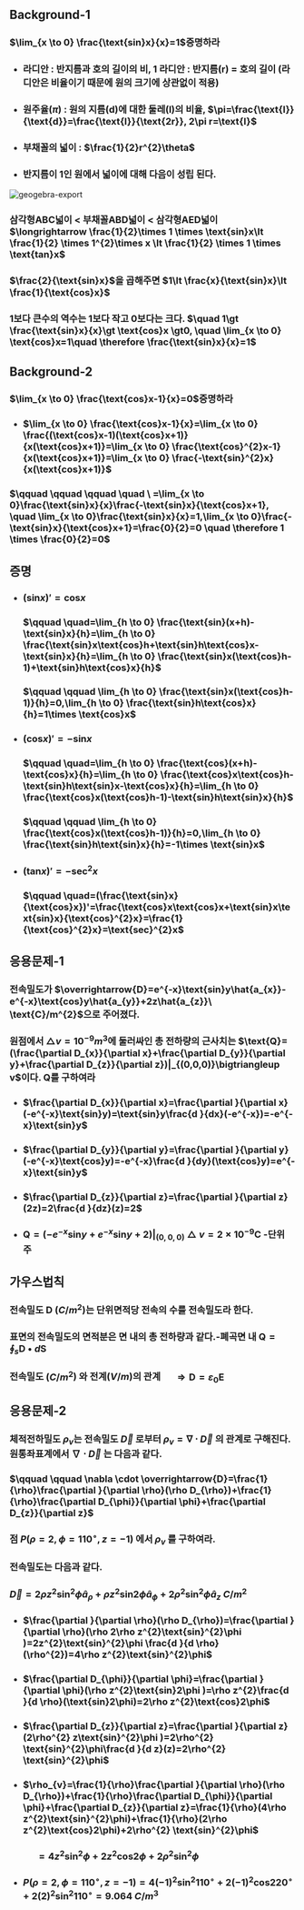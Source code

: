 ## Background-1

### $\lim_{x \to 0} \frac{\text{sin}x}{x}=1$증명하라
+ ### 라디안 : 반지름과 호의 길이의 비, 1 라디안 : 반지름(r) = 호의 길이 (라디안은 비율이기 때문에 원의 크기에 상관없이 적용)
+ ### 원주율($\pi$) : 원의 지름(d)에 대한 둘레(l)의 비율,  $\pi=\frac{\text{l}}{\text{d}}=\frac{\text{l}}{\text{2r}}, 2\pi r=\text{l}$
+ ### 부채꼴의 넓이 : $\frac{1}{2}r^{2}\theta$
+ ### 반지름이 1인 원에서 넓이에 대해 다음이 성립 된다.
![geogebra-export](https://github.com/DooHub/Electromagnetic_Math/assets/99073912/406ad945-29ae-48b5-b646-e0173c8b154c)

  ### 삼각형ABC넓이 < 부채꼴ABD넓이 < 삼각형AED넓이 $\longrightarrow \frac{1}{2}\times 1 \times \text{sin}x\lt \frac{1}{2} \times 1^{2}\times x \lt \frac{1}{2} \times 1 \times \text{tan}x$
  ### $\frac{2}{\text{sin}x}$을 곱해주면 $1\lt \frac{x}{\text{sin}x}\lt \frac{1}{\text{cos}x}$
  ### 1보다 큰수의 역수는 1보다 작고 0보다는 크다. $\quad 1\gt \frac{\text{sin}x}{x}\gt \text{cos}x \gt0, \quad \lim_{x \to 0} \text{cos}x=1\quad \therefore \frac{\text{sin}x}{x}=1$
## Background-2
### $\lim_{x \to 0} \frac{\text{cos}x-1}{x}=0$증명하라
+ ### $\lim_{x \to 0} \frac{\text{cos}x-1}{x}=\lim_{x \to 0} \frac{(\text{cos}x-1)(\text{cos}x+1)}{x(\text{cos}x+1)}=\lim_{x \to 0} \frac{\text{cos}^{2}x-1}{x(\text{cos}x+1)}=\lim_{x \to 0} \frac{-\text{sin}^{2}x}{x(\text{cos}x+1)}$
### $\qquad \qquad \qquad \quad \ =\lim_{x \to 0}\frac{\text{sin}x}{x}\frac{-\text{sin}x}{\text{cos}x+1}, \quad \lim_{x \to 0}\frac{\text{sin}x}{x}=1,\lim_{x \to 0}\frac{-\text{sin}x}{\text{cos}x+1}=\frac{0}{2}=0 \quad \therefore 1 \times \frac{0}{2}=0$

## 증명
+ ### $(\text{sin}x)'=\text{cos}x$
  ### $\qquad \quad=\lim_{h \to 0} \frac{\text{sin}(x+h)-\text{sin}x}{h}=\lim_{h \to 0} \frac{\text{sin}x\text{cos}h+\text{sin}h\text{cos}x-\text{sin}x}{h}=\lim_{h \to 0} \frac{\text{sin}x(\text{cos}h-1)+\text{sin}h\text{cos}x}{h}$
  ### $\qquad \qquad \lim_{h \to 0} \frac{\text{sin}x(\text{cos}h-1)}{h}=0,\lim_{h \to 0} \frac{\text{sin}h\text{cos}x}{h}=1\times \text{cos}x$
  
+ ### $(\text{cos}x)'=-\text{sin}x$
  ### $\qquad \quad=\lim_{h \to 0} \frac{\text{cos}(x+h)-\text{cos}x}{h}=\lim_{h \to 0} \frac{\text{cos}x\text{cos}h-\text{sin}h\text{sin}x-\text{cos}x}{h}=\lim_{h \to 0} \frac{\text{cos}x(\text{cos}h-1)-\text{sin}h\text{sin}x}{h}$
  ### $\qquad \qquad \lim_{h \to 0} \frac{\text{cos}x(\text{cos}h-1)}{h}=0,\lim_{h \to 0} \frac{\text{sin}h\text{sin}x}{h}=-1\times \text{sin}x$

+ ### $(\text{tan}x)'=-\text{sec}^{2}x$
  ### $\qquad \quad=(\frac{\text{sin}x}{\text{cos}x})'=\frac{\text{cos}x\text{cos}x+\text{sin}x\text{sin}x}{\text{cos}^{2}x}=\frac{1}{\text{cos}^{2}x}=\text{sec}^{2}x$

## 응용문제-1
### 전속밀도가 $\overrightarrow{D}=e^{-x}\text{sin}y\hat{a_{x}}-e^{-x}\text{cos}y\hat{a_{y}}+2z\hat{a_{z}}\ \text{C}/m^{2}$으로 주어졌다.
### 원점에서 $\bigtriangleup v =10^{-9}m^{3}$에 둘러싸인 총 전하량의 근사치는 $\text{Q}=(\frac{\partial D_{x}}{\partial x}+\frac{\partial D_{y}}{\partial y}+\frac{\partial D_{z}}{\partial z})|_{(0,0,0)}\bigtriangleup v$이다. $\text{Q}$를 구하여라
+ ### $\frac{\partial D_{x}}{\partial x}=\frac{\partial }{\partial x}(-e^{-x}\text{sin}y)=\text{sin}y\frac{d }{dx}(-e^{-x})=-e^{-x}\text{sin}y$
+ ### $\frac{\partial D_{y}}{\partial y}=\frac{\partial }{\partial y}(-e^{-x}\text{cos}y)=-e^{-x}\frac{d }{dy}(\text{cos}y)=e^{-x}\text{sin}y$
+ ### $\frac{\partial D_{z}}{\partial z}=\frac{\partial }{\partial z}(2z)=2\frac{d }{dz}(z)=2$
+ ### $\text{Q}=(-e^{-x}\text{sin}y+e^{-x}\text{sin}y+2)|_{(0,0,0)}\bigtriangleup v=2\times 10^{-9}\text{C}$ -단위 주

## 가우스법칙
### 전속밀도 $\text{D}$ $(C/m^{2})$는 단위면적당 전속의 수를 전속밀도라 한다.
### 표면의 전속밀도의 면적분은 면 내의 총 전하량과 같다.-폐곡면 내 $\text{Q}=\oint_{s}^{}\textbf{D}\bullet d\textbf{S}$
### 전속밀도 $(C/m^{2}$) 와 전계($V/m$)의 관계 $\quad \Longrightarrow \text{D}=\varepsilon_{0}\textbf{E}$


## 응용문제-2
### 체적전하밀도 $\rho_{v}$는 전속밀도 $\overrightarrow{D}$ 로부터 $\rho_{v}=\nabla \cdot \overrightarrow{D}$ 의 관계로 구해진다. 원통좌표계에서 $\nabla \cdot \overrightarrow{D}$ 는 다음과 같다.
### $\qquad  \qquad \nabla \cdot \overrightarrow{D}=\frac{1}{\rho}\frac{\partial }{\partial \rho}(\rho D_{\rho})+\frac{1}{\rho}\frac{\partial D_{\phi}}{\partial \phi}+\frac{\partial D_{z}}{\partial z}$
### 점 $P(\rho=2,\phi=110^{\circ },z=-1)$ 에서 $\rho_{v}$ 를 구하여라.
### 전속밀도는 다음과 같다. 
### $\overrightarrow{D}=2\rho z^{2} \text{sin}^{2} \phi \hat{a} _{\rho}+\rho z^{2}\text{sin}2 \phi \hat{a} _{\phi}+2 \rho^{2} \text{sin}^{2} \phi \hat{a} _{z} \ C/m^{2}$
+ ### $\frac{\partial }{\partial \rho}(\rho D_{\rho})=\frac{\partial }{\partial \rho}(\rho 2\rho z^{2}\text{sin}^{2}\phi )=2z^{2}\text{sin}^{2}\phi \frac{d }{d \rho}(\rho^{2})=4\rho z^{2}\text{sin}^{2}\phi$
+ ### $\frac{\partial D_{\phi}}{\partial \phi}=\frac{\partial }{\partial \phi}(\rho z^{2}\text{sin}2\phi )=\rho z^{2}\frac{d }{d \rho}(\text{sin}2\phi)=2\rho z^{2}\text{cos}2\phi$
+ ### $\frac{\partial D_{z}}{\partial z}=\frac{\partial }{\partial z}(2\rho^{2} z\text{sin}^{2}\phi )=2\rho^{2} \text{sin}^{2}\phi\frac{d }{d z}(z)=2\rho^{2} \text{sin}^{2}\phi$
+ ### $\rho_{v}=\frac{1}{\rho}\frac{\partial }{\partial \rho}(\rho D_{\rho})+\frac{1}{\rho}\frac{\partial D_{\phi}}{\partial \phi}+\frac{\partial D_{z}}{\partial z}=\frac{1}{\rho}(4\rho z^{2}\text{sin}^{2}\phi)+\frac{1}{\rho}(2\rho z^{2}\text{cos}2\phi)+2\rho^{2} \text{sin}^{2}\phi$
### $\qquad \ \ =4z^{2}\text{sin}^{2}\phi+2z^{2}\text{cos}2\phi+2\rho^{2} \text{sin}^{2}\phi$
+ ### $P(\rho=2,\phi=110^{\circ },z=-1) = 4(-1)^{2}\text{sin}^{2}110^{\circ }+2(-1)^{2}\text{cos}220^{\circ }+2(2)^{2} \text{sin}^{2}110^{\circ }=9.064\ C/m^{3}$
